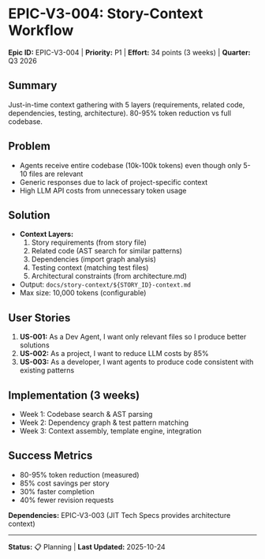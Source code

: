 # EPIC-V3-004: Story-Context Workflow

**Epic ID:** EPIC-V3-004 | **Priority:** P1 | **Effort:** 34 points (3 weeks) | **Quarter:** Q3 2026

## Summary
Just-in-time context gathering with 5 layers (requirements, related code, dependencies, testing, architecture). 80-95% token reduction vs full codebase.

## Problem
- Agents receive entire codebase (10k-100k tokens) even though only 5-10 files are relevant
- Generic responses due to lack of project-specific context
- High LLM API costs from unnecessary token usage

## Solution
- **Context Layers:**
  1. Story requirements (from story file)
  2. Related code (AST search for similar patterns)
  3. Dependencies (import graph analysis)
  4. Testing context (matching test files)
  5. Architectural constraints (from architecture.md)
- Output: `docs/story-context/${STORY_ID}-context.md`
- Max size: 10,000 tokens (configurable)

## User Stories
1. **US-001:** As a Dev Agent, I want only relevant files so I produce better solutions
2. **US-002:** As a project, I want to reduce LLM costs by 85%
3. **US-003:** As a developer, I want agents to produce code consistent with existing patterns

## Implementation (3 weeks)
- Week 1: Codebase search & AST parsing
- Week 2: Dependency graph & test pattern matching
- Week 3: Context assembly, template engine, integration

## Success Metrics
- 80-95% token reduction (measured)
- 85% cost savings per story
- 30% faster completion
- 40% fewer revision requests

**Dependencies:** EPIC-V3-003 (JIT Tech Specs provides architecture context)

---
**Status:** 📋 Planning | **Last Updated:** 2025-10-24

